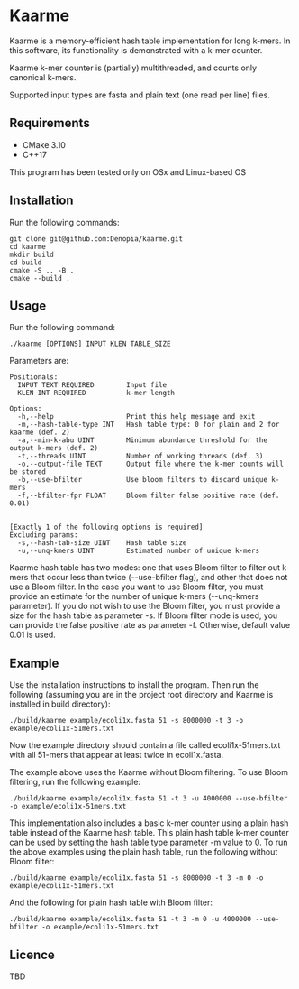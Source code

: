 # Kaarme

Kaarme is a memory-efficient hash table implementation for long k-mers. In this software, its functionality is demonstrated with a k-mer counter.

Kaarme k-mer counter is (partially) multithreaded, and counts only canonical k-mers.

Supported input types are fasta and plain text (one read per line) files.

## Requirements
* CMake 3.10
* C++17

This program has been tested only on OSx and Linux-based OS

## Installation

Run the following commands:

```
git clone git@github.com:Denopia/kaarme.git
cd kaarme
mkdir build
cd build
cmake -S .. -B .
cmake --build .
```

## Usage

Run the following command:

```
./kaarme [OPTIONS] INPUT KLEN TABLE_SIZE
```

Parameters are:
```
Positionals:
  INPUT TEXT REQUIRED        Input file
  KLEN INT REQUIRED          k-mer length

Options:
  -h,--help                  Print this help message and exit
  -m,--hash-table-type INT   Hash table type: 0 for plain and 2 for kaarme (def. 2)
  -a,--min-k-abu UINT        Minimum abundance threshold for the output k-mers (def. 2)
  -t,--threads UINT          Number of working threads (def. 3)
  -o,--output-file TEXT      Output file where the k-mer counts will be stored
  -b,--use-bfilter           Use bloom filters to discard unique k-mers
  -f,--bfilter-fpr FLOAT     Bloom filter false positive rate (def. 0.01)


[Exactly 1 of the following options is required]
Excluding params:
  -s,--hash-tab-size UINT    Hash table size
  -u,--unq-kmers UINT        Estimated number of unique k-mers
```

Kaarme hash table has two modes: one that uses Bloom filter to filter out k-mers that occur less than twice
(--use-bfilter flag), and other that does not use a Bloom filter. In the case you want to use Bloom filter, you must
provide an estimate for the number of unique k-mers (--unq-kmers parameter). If you do not wish to use the Bloom
filter, you must provide a size for the hash table as parameter -s. If Bloom filter mode is used, you can provide the
false positive rate as parameter -f. Otherwise, default value 0.01 is used.

## Example

Use the installation instructions to install the program. Then run the following (assuming you are in the project root directory and Kaarme is installed in build directory):
```
./build/kaarme example/ecoli1x.fasta 51 -s 8000000 -t 3 -o example/ecoli1x-51mers.txt
```
Now the example directory should contain a file called ecoli1x-51mers.txt with all 51-mers that appear at least twice in ecoli1x.fasta.

The example above uses the Kaarme without Bloom filtering. To use Bloom filtering, run the following example:
```
./build/kaarme example/ecoli1x.fasta 51 -t 3 -u 4000000 --use-bfilter -o example/ecoli1x-51mers.txt 
```

This implementation also includes a basic k-mer counter using a plain hash table instead of the Kaarme hash table. This plain hash table k-mer counter can be used by setting the hash table type parameter -m value to 0. To run the above examples using the plain hash table, run the following without Bloom filter:
```
./build/kaarme example/ecoli1x.fasta 51 -s 8000000 -t 3 -m 0 -o example/ecoli1x-51mers.txt
```
And the following for plain hash table with Bloom filter:
```
./build/kaarme example/ecoli1x.fasta 51 -t 3 -m 0 -u 4000000 --use-bfilter -o example/ecoli1x-51mers.txt
```

## Licence

TBD
